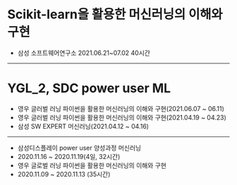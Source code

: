 # Scikit-learn을 활용한 머신러닝의 이해와 구현

* 삼성 소프트웨어연구소 2021.06.21~07.02 40시간

---
# YGL_2, SDC power user ML 

* 영우 글러벌 러닝 파이썬을 활용한 머신러닝의 이해와 구현(2021.06.07 ~ 06.11)
* 영우 글러벌 러닝 파이썬을 활용한 머신러닝의 이해와 구현(2021.04.19 ~ 04.23)
* 삼성 SW EXPERT 머신러닝(2021.04.12 ~ 04.16)
   
---
* 삼성디스플레이 power user 양성과정 머신러닝
* 2020.11.16 ~ 2020.11.19(4일, 32시간)
* 영우 글로벌 러닝 파이썬을 활용한 머신러닝의 이해와 구현
* 2020.11.09 ~ 2020.11.13 (35시간)
